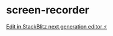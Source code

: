 # screen-recorder

[Edit in StackBlitz next generation editor ⚡️](https://stackblitz.com/~/github.com/muradwahid/screen-recorder)
